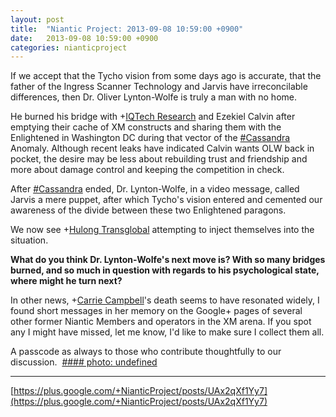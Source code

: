 ```yaml
---
layout: post
title:  "Niantic Project: 2013-09-08 10:59:00 +0900"
date:   2013-09-08 10:59:00 +0900
categories: nianticproject
---
```

If we accept that the Tycho vision from some days ago is accurate, that the father of the Ingress Scanner Technology and Jarvis have irreconcilable differences, then Dr. Oliver Lynton-Wolfe is truly a man with no home.

He burned his bridge with +[IQTech Research](https://plus.google.com/108020987035258478791 "") and Ezekiel Calvin after emptying their cache of XM constructs and sharing them with the Enlightened in Washington DC during that vector of the [#Cassandra](https://plus.google.com/s/%23Cassandra "") Anomaly. Although recent leaks have indicated Calvin wants OLW back in pocket, the desire may be less about rebuilding trust and friendship and more about damage control and keeping the competition in check.

After [#Cassandra](https://plus.google.com/s/%23Cassandra "") ended, Dr. Lynton-Wolfe, in a video message, called Jarvis a mere puppet, after which Tycho's vision entered and cemented our awareness of the divide between these two Enlightened paragons.

We now see +[Hulong Transglobal](https://plus.google.com/107849663787965375687 "") attempting to inject themselves into the situation.

**What do you think Dr. Lynton-Wolfe's next move is? With so many bridges burned, and so much in question with regards to his psychological state, where might he turn next?**

In other news, +[Carrie Campbell](https://plus.google.com/101180225942784917383 "")'s death seems to have resonated widely, I found short messages in her memory on the Google+ pages of several other former Niantic Members and operators in the XM arena. If you spot any I might have missed, let me know, I'd like to make sure I collect them all.

A passcode as always to those who contribute thoughtfully to our discussion. 
[#### photo: undefined](https://lh5.googleusercontent.com/-1h9SnwMWUcw/UivZ1GDllUI/AAAAAAAAM2c/faecDOfpJp4/Asylum.png "")
- - -
[https://plus.google.com/+NianticProject/posts/UAx2qXf1Yy7](https://plus.google.com/+NianticProject/posts/UAx2qXf1Yy7)
